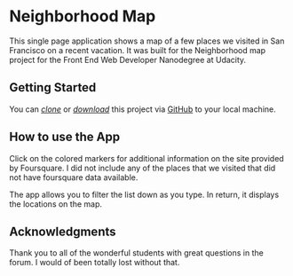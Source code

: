 
# Neighborhood Map
This single page application shows a map of a few places we visited in San Francisco on a recent vacation. It was built for the Neighborhood map project for the Front End Web Developer Nanodegree at Udacity.

## Getting Started
You can *[clone](https://github.com/CindyLouWho2/Neighborhood-Map.git)* or *[download](https://github.com/CindyLouWho2/Neighborhood-Map.git)* this project via [GitHub](https://github.com) to your local machine.

## How to use the App 
Click on the colored markers for additional information on the site provided by Foursquare. I did not include any of the places that we visited that did not have foursquare data available. 

The app allows you to filter the list down as you type. In return, it displays the locations on the map.

## Acknowledgments
Thank you to all of the wonderful students with great questions in the forum. I would of been totally lost without that.   
